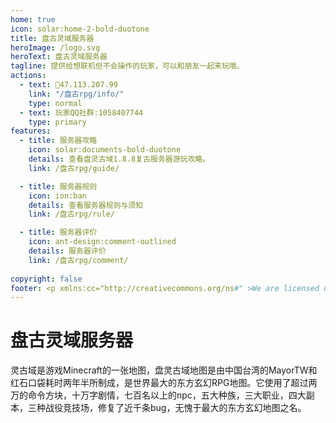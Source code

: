 ```yaml
---
home: true
icon: solar:home-2-bold-duotone
title: 盘古灵域服务器
heroImage: /logo.svg
heroText: 盘古灵域服务器
tagline: 提供给想联机但不会操作的玩家，可以和朋友一起来玩哦。
actions:
  - text: 🔗47.113.207.99
    link: "/盘古rpg/info/"
    type: normal
  - text: 玩家QQ社群:1058407744
    type: primary
features:
  - title: 服务器攻略
    icon: solar:documents-bold-duotone
    details: 查看盘灵古域1.8.8复古服务器游玩攻略。
    link: /盘古rpg/guide/

  - title: 服务器规则
    icon: ion:ban
    details: 查看服务器规则与须知
    link: /盘古rpg/rule/

  - title: 服务器评价
    icon: ant-design:comment-outlined
    details: 服务器评价
    link: /盘古rpg/comment/
  
copyright: false
footer: <p xmlns:cc="http://creativecommons.org/ns#" >We are licensed under <a href="http://creativecommons.org/licenses/by/4.0/?ref=chooser-v1" target="_blank" rel="license noopener noreferrer" style="display:inline-block;">CC BY 4.0<img style="height:22px!important;margin-left:3px;vertical-align:text-bottom;" src="https://mirrors.creativecommons.org/presskit/icons/cc.svg?ref=chooser-v1"><img style="height:22px!important;margin-left:3px;vertical-align:text-bottom;" src="https://mirrors.creativecommons.org/presskit/icons/by.svg?ref=chooser-v1"></a></p><br />网站所涉及的公司名称、商标、产品等均为其各自所有者的资产，仅供识别。涉及游戏内的剧情文本为MayorTW & 紅石口袋所有。<br />"Minecraft"以及"我的世界"为美国微软公司的商标 本站与微软公司没有从属关系。| © 2015 - 2023 3ON EM
---
```




# 盘古灵域服务器

灵古域是游戏Minecraft的一张地图，盘灵古域地图是由中国台湾的MayorTW和红石口袋耗时两年半所制成，是世界最大的东方玄幻RPG地图。它使用了超过两万的命令方块，十万字剧情，七百名以上的npc，五大种族，三大职业，四大副本，三种战役竞技场，修复了近千条bug，无愧于最大的东方玄幻地图之名。
